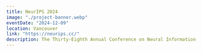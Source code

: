 ```yaml
---
title: NeurIPS 2024
image: "./project-banner.webp"
eventDate: "2024-12-09"
location: Vancouver
link: "https://neurips.cc/"
description: The Thirty-Eighth Annual Conference on Neural Information Processing Systems, will be held at the Vancouver Convention Center.
---
```

